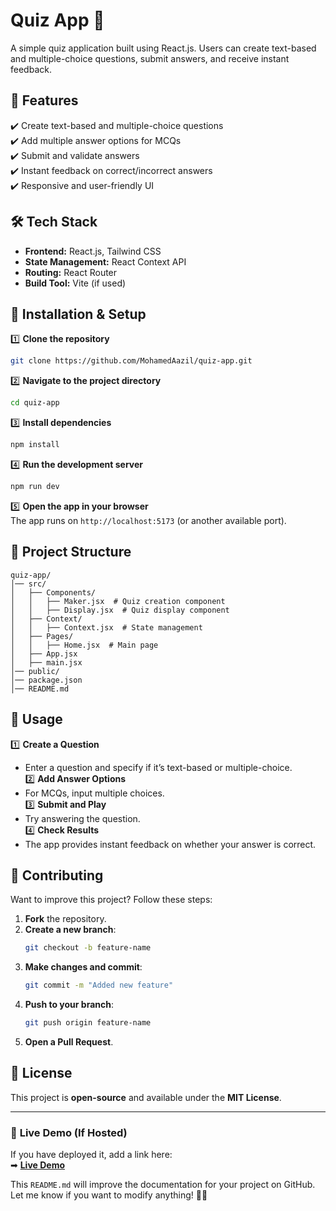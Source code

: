 # Quiz App 🎯  

A simple quiz application built using React.js. Users can create text-based and multiple-choice questions, submit answers, and receive instant feedback.

## **🚀 Features**  
✔️ Create text-based and multiple-choice questions  
✔️ Add multiple answer options for MCQs  
✔️ Submit and validate answers  
✔️ Instant feedback on correct/incorrect answers  
✔️ Responsive and user-friendly UI  

## **🛠️ Tech Stack**  
- **Frontend:** React.js, Tailwind CSS  
- **State Management:** React Context API  
- **Routing:** React Router  
- **Build Tool:** Vite (if used)  

## **📌 Installation & Setup**  
1️⃣ **Clone the repository**  
   ```bash
   git clone https://github.com/MohamedAazil/quiz-app.git
   ```  
2️⃣ **Navigate to the project directory**  
   ```bash
   cd quiz-app
   ```  
3️⃣ **Install dependencies**  
   ```bash
   npm install
   ```  
4️⃣ **Run the development server**  
   ```bash
   npm run dev
   ```  
5️⃣ **Open the app in your browser**  
   The app runs on `http://localhost:5173` (or another available port).  

## **📂 Project Structure**  
```
quiz-app/
│── src/
│   ├── Components/
│   │   ├── Maker.jsx  # Quiz creation component
│   │   ├── Display.jsx  # Quiz display component
│   ├── Context/
│   │   ├── Context.jsx  # State management
│   ├── Pages/
│   │   ├── Home.jsx  # Main page
│   ├── App.jsx
│   ├── main.jsx
│── public/
│── package.json
│── README.md
```  

## **📌 Usage**  
1️⃣ **Create a Question**  
   - Enter a question and specify if it’s text-based or multiple-choice.  
2️⃣ **Add Answer Options**  
   - For MCQs, input multiple choices.  
3️⃣ **Submit and Play**  
   - Try answering the question.  
4️⃣ **Check Results**  
   - The app provides instant feedback on whether your answer is correct.  

## **📜 Contributing**  
Want to improve this project? Follow these steps:  
1. **Fork** the repository.  
2. **Create a new branch**:  
   ```bash
   git checkout -b feature-name
   ```  
3. **Make changes and commit**:  
   ```bash
   git commit -m "Added new feature"
   ```  
4. **Push to your branch**:  
   ```bash
   git push origin feature-name
   ```  
5. **Open a Pull Request**.  

## **📄 License**  
This project is **open-source** and available under the **MIT License**.  

---

### 📢 **Live Demo (If Hosted)**
If you have deployed it, add a link here:  
➡ **[Live Demo](#)**  

This `README.md` will improve the documentation for your project on GitHub. Let me know if you want to modify anything! 🚀🔥